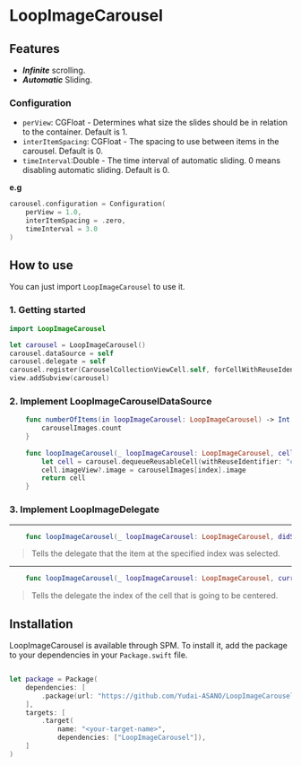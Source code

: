 # LoopImageCarousel

## Features
*  ***Infinite*** scrolling.
*  ***Automatic*** Sliding.

### Configuration

- `perView`: CGFloat - Determines what size the slides should be in relation to the container. Default is 1.
- `interItemSpacing`: CGFloat - The spacing to use between items in the carousel. Default is 0.
- `timeInterval`:Double - The time interval of automatic sliding. 0 means disabling automatic sliding. Default is 0.

**e.g**

```swift
carousel.configuration = Configuration(
    perView = 1.0, 
    interItemSpacing = .zero, 
    timeInterval = 3.0
)
```

## How to use
You can just import `LoopImageCarousel` to use it.

### 1. Getting started

```swift
import LoopImageCarousel

let carousel = LoopImageCarousel()
carousel.dataSource = self
carousel.delegate = self
carousel.register(CarouselCollectionViewCell.self, forCellWithReuseIdentifier: "cell")
view.addSubview(carousel)
```

### 2. Implement LoopImageCarouselDataSource

```swift
    func numberOfItems(in loopImageCarousel: LoopImageCarousel) -> Int {
        carouselImages.count
    }
    
    func loopImageCarousel(_ loopImageCarousel: LoopImageCarousel, cellForItemAt index: Int) -> CarouselCollectionViewCell {
        let cell = carousel.dequeueReusableCell(withReuseIdentifier: "cell", at: index)
        cell.imageView?.image = carouselImages[index].image
        return cell
    }
```

### 3. Implement LoopImageDelegate

---
```swift 
    func loopImageCarousel(_ loopImageCarousel: LoopImageCarousel, didSelectItemAt index: Int)
```
> Tells the delegate that the item at the specified index was selected.
---

```swift
    func loopImageCarousel(_ loopImageCarousel: LoopImageCarousel, currentItemAt index: Int)
```
> Tells the delegate the index of the cell that is going to be centered.

## Installation
LoopImageCarousel is available through SPM. To install it, add the package to your dependencies in your `Package.swift` file.

```swift

let package = Package(
    dependencies: [
        .package(url: "https://github.com/Yudai-ASANO/LoopImageCarousel", from: "0.1.0"),
    ],
    targets: [
        .target(
            name: "<your-target-name>",
            dependencies: ["LoopImageCarousel"]),
    ]
)
```
